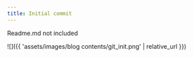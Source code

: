 ```yaml
---
title: Initial commit
---
```


Readme.md not included




![]({{ 'assets/images/blog contents/git_init.png' | relative_url }})
